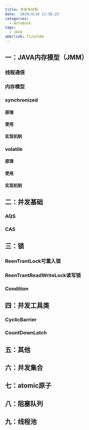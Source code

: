 ```yaml
---
title: 并发多线程
date: '2019/4/20 21:56:25'
categories:
  - NoteBook
tags:
  - JAVA
abbrlink: f12ad388
---
```


<!-- more -->   

## 一：JAVA内存模型（JMM）
### 线程通信
### 内存模型
### synchronized
#### 原理
#### 使用
#### 实现机制
### volatile
#### 原理
#### 使用
#### 实现机制
##  二：并发基础
### AQS
### CAS
## 三：锁
### ReenTrantLock可重入锁
### ReenTrantReadWriteLock读写锁
### Condition
## 四：并发工具类
### CyclicBarrier
### CountDownLatch
## 五：其他
## 六：并发集合
## 七：atomic原子
## 八：阻塞队列
## 九：线程池
